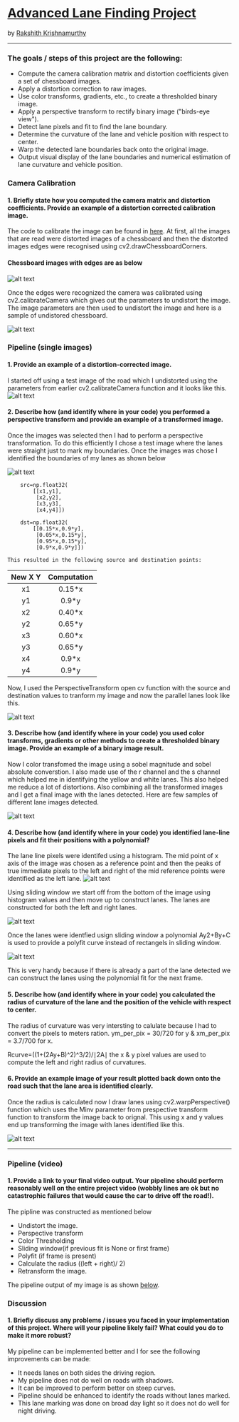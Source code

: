 # **[Advanced Lane Finding Project](https://github.com/rakshithkeegadi/CarND-Advanced-Lane-Lines/blob/master/advanced_lanes.ipynb)** 
by [Rakshith Krishnamurthy](https://www.linkedin.com/in/rakshith-krishnamurthy-360682b/)

---


### The goals / steps of this project are the following:

* Compute the camera calibration matrix and distortion coefficients given a set of chessboard images.
* Apply a distortion correction to raw images.
* Use color transforms, gradients, etc., to create a thresholded binary image.
* Apply a perspective transform to rectify binary image ("birds-eye view").
* Detect lane pixels and fit to find the lane boundary.
* Determine the curvature of the lane and vehicle position with respect to center.
* Warp the detected lane boundaries back onto the original image.
* Output visual display of the lane boundaries and numerical estimation of lane curvature and vehicle position.

[//]: # (Image References)

[image1]: ./output_images/Boundary_images.png "Boundary Image"
[image2]: ./output_images/Chessboard_edges.png "Chessboard Images"
[image3]: ./output_images/Histogram.png "Histogram"
[image4]: ./output_images/Lane_mapping.png "Lane Mapping"
[image5]: ./output_images/Original_Distortion.png "Original Distortion"
[image6]: ./output_images/Original_distorted_car.png "Original Distortion Car"
[image7]: ./output_images/Perspective_Transformation.png "Perspective Transformation"
[image8]: ./output_images/Sliding_window.png "Sliding Window"
[image9]: ./output_images/Transformation_image_list.png "Transformation Image"
[image10]: ./output_images/polyfit.png "Polyfit"
[video1]: ./project_video_output.mp4 "Video_Output"

### Camera Calibration

#### 1. Briefly state how you computed the camera matrix and distortion coefficients. Provide an example of a distortion corrected calibration image.

The code to calibrate the image can be found in [here](https://github.com/rakshithkeegadi/CarND-Advanced-Lane-Lines/blob/master/advanced_lanes.ipynb). At first, all the images that are read were distorted images of a chessboard and then the distorted images edges were recognised using cv2.drawChessboardCorners. 
#### Chessboard images with edges are as below

![alt text][image2]

Once the edges were recognized the camera was calibrated using cv2.calibrateCamera which gives out the parameters to undistort the image. The image parameters are then used to undistort the image and here is a sample of undistored chessboard.

![alt text][image5]

### Pipeline (single images)

#### 1. Provide an example of a distortion-corrected image.

I started off using a test image of the road which I undistorted using the parameters from earlier cv2.calibrateCamera function and it looks like this.
![alt text][image6]


#### 2. Describe how (and identify where in your code) you performed a perspective transform and provide an example of a transformed image.

Once the images was selected then I had to perform a perspective transformation. To do this efficiently I chose a test image where the lanes were straight just to mark my boundaries. Once the images was chose I identified the boundaries of my lanes as shown below

![alt text][image1]


```   
    src=np.float32(
        [[x1,y1],
         [x2,y2],
         [x3,y3],
         [x4,y4]])
    
    dst=np.float32(
        [[0.15*x,0.9*y],
         [0.05*x,0.15*y],
         [0.95*x,0.15*y],
         [0.9*x,0.9*y]])

This resulted in the following source and destination points:
```
| New X Y | Computation | 
|:-------:|:-----------:| 
| x1      | 0.15*x      | 
| y1      | 0.9*y       |
| x2      | 0.40*x      |
| y2      | 0.65*y      |
| x3      | 0.60*x      | 
| y3      | 0.65*y      |
| x4      | 0.9*x       |
| y4      | 0.9*y       |


Now, I used the PerspectiveTransform open cv function with the source and destination values to tranform my image and now the parallel lanes look like this.

![alt text][image7]

#### 3. Describe how (and identify where in your code) you used color transforms, gradients or other methods to create a thresholded binary image.  Provide an example of a binary image result.

Now I color transfomed the image using a sobel magnitude and sobel absolute converstion. I also made use of the r channel and the s channel which helped me in identifying the yellow and white lanes. This also helped me reduce a lot of distortions. Also combining all the transformed images and I get a final image with the lanes detected.
Here are few samples of different lane images detected.

![alt text][image9]

#### 4. Describe how (and identify where in your code) you identified lane-line pixels and fit their positions with a polynomial?

The lane line pixels were identifed using a histogram. The mid point of x axis of the image was chosen as a reference point and then the peaks of true immediate pixels to the left and right of the mid reference points were identified as the left lane. 
![alt text][image3]

Using sliding window we start off from the bottom of the image using histogram values and then move up to construct lanes. The lanes are constructed for both the left and right lanes.

![alt text][image5]

Once the lanes were identfied usign sliding window a polynomial Ay2+By+C is used to provide a polyfit curve instead of rectangels in sliding window. 

![alt text][image10]

This is very handy because if there is already a part of the lane detected we can construct the lanes using the polynomial fit for the next frame.



#### 5. Describe how (and identify where in your code) you calculated the radius of curvature of the lane and the position of the vehicle with respect to center.

The radius of curvature was very intersting to calulate because I had to convert the pixels to meters ration.
ym_per_pix = 30/720 for y &
xm_per_pix = 3.7/700 for x.

Rcurve=((1+(2Ay+B)^2)^3/2)/∣2A∣
 the x & y pixel values are used to compute the left and right radius of curvatures.

#### 6. Provide an example image of your result plotted back down onto the road such that the lane area is identified clearly.

Once the radius is calculated now I draw lanes using cv2.warpPerspective() function which uses the Minv parameter from prespective transform function to transform the image back to orignal. This using x and y values end up transforming the image with lanes identified like this.

![alt text][image4]

---

### Pipeline (video)

#### 1. Provide a link to your final video output.  Your pipeline should perform reasonably well on the entire project video (wobbly lines are ok but no catastrophic failures that would cause the car to drive off the road!).

The pipline was constructed as mentioned below
* Undistort the image.
* Perspective transform
* Color Thresholding
* Sliding window(if previous fit is None or first frame)
* Polyfit (if frame is present)
* Calculate the radius ((left + right)/ 2)
* Retransform the image.

The pipeline output of my image is as shown [below](/project_video_output.mp4).

### Discussion

#### 1. Briefly discuss any problems / issues you faced in your implementation of this project.  Where will your pipeline likely fail?  What could you do to make it more robust?

My pipeline can be implemented better and I for see the following improvements can be made:
* It needs lanes on both sides the driving region.
* My pipeline does not do well on roads with shadows.
* It can be improved to perform better on steep curves.
* Pipeline should be enhanced to identify the roads without lanes marked.
* This lane marking was done on broad day light so it does not do well for night driving.
